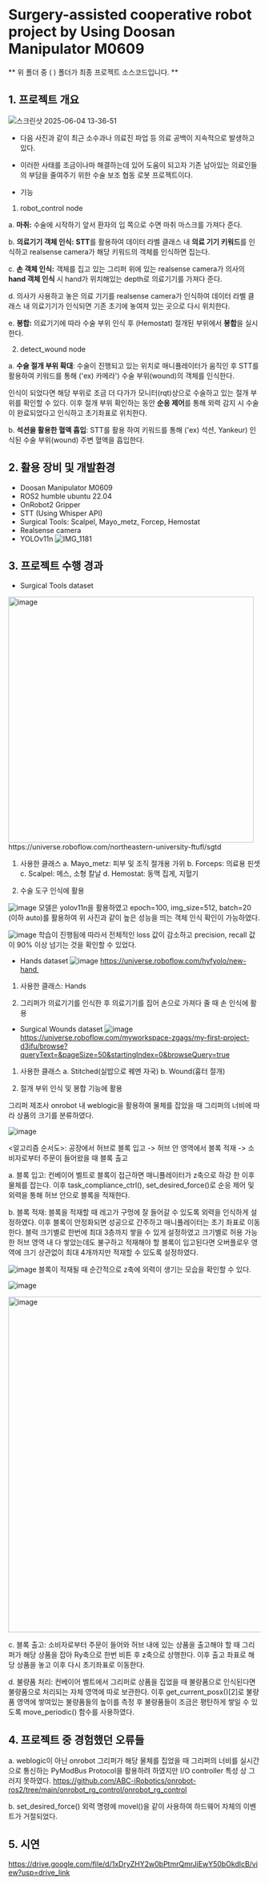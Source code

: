 # Surgery-assisted cooperative robot project by Using Doosan Manipulator M0609

** 위 폴더 중 ( ) 폴더가 최종 프로젝트 소스코드입니다. **

## 1. 프로젝트 개요
![스크린샷 2025-06-04 13-36-51](https://github.com/user-attachments/assets/6532c598-7d46-4b40-acac-6a35c17f8e70)

- 다음 사진과 같이 최근 소수과나 의료진 파업 등 의료 공백이 지속적으로 발생하고 있다.
- 이러한 사태를 조금이나마 해결하는데 있어 도움이 되고자 기존 남아있는 의료인들의 부담을 줄여주기 위한 수술 보조 협동 로봇 프로젝트이다.

- 기능
1) robot_control node

a. **마취:** 수술에 시작하기 앞서 환자의 입 쪽으로 수면 마취 마스크를 가져다 준다.

b. **의료기기 객체 인식:** **STT**를 활용하여 데이터 라벨 클래스 내 **의료 기기 키워드**를 인식하고 realsense camera가 해당 키워드의 객체를 인식하면 집는다.

c. **손 객체 인식:** 객체를 집고 있는 그리퍼 위에 있는 realsense camera가 의사의 **hand 객체 인식** 시 hand가 위치해있는 depth로 의료기기를 가져다 준다.

d. 의사가 사용하고 놓은 의료 기기를 realsense camera가 인식하여 데이터 라벨 클래스 내 의료기기가 인식되면 기존 초기에 놓여져 있는 곳으로 다시 위치한다.

e. **봉합:** 의료기기에 따라 수술 부위 인식 후 (Hemostat) 절개된 부위에서 **봉합**을 실시한다.



2) detect_wound node
   
a. **수술 절개 부위 확대**: 수술이 진행되고 있는 위치로 매니퓰레이터가 움직인 후 STT를 활용하여 키워드를 통해 ('ex) 카메라') 수술 부위(wound)의 객체를 인식한다.

인식이 되었다면 해당 부위로 조금 더 다가가 모니터(rqt)상으로 수술하고 있는 절개 부위를 확인할 수 있다. 
이후 절개 부위 확인하는 동안 **순응 제어**를 통해 외력 감지 시 수술이 완료되었다고 인식하고 초기좌표로 위치한다.


b. **석션을 활용한 혈액 흡입**: STT를 활용 하여 키워드를 통해 ('ex) 석션, Yankeur) 인식된 수술 부위(wound) 주변 혈액을 흡입한다.



## 2. 활용 장비 및 개발환경
- Doosan Manipulator M0609
- ROS2 humble ubuntu 22.04
- OnRobot2 Gripper
- STT (Using Whisper API)
- Surgical Tools: Scalpel, Mayo_metz, Forcep, Hemostat
- Realsense camera
- YOLOv11n
![IMG_1181](https://github.com/user-attachments/assets/27a37817-7d40-4802-ada5-695c889642f5)



## 3. 프로젝트 수행 경과
- Surgical Tools dataset
<img width="490" alt="image" src="https://github.com/user-attachments/assets/25375e33-d360-478c-bd98-fa6b3529f29c" />
https://universe.roboflow.com/northeastern-university-ftufl/sgtd

1) 사용한 클래스
a. Mayo_metz: 피부 및 조직 절개용 가위
b. Forceps: 의료용 핀셋
c. Scalpel: 메스, 소형 칼날
d. Hemostat: 동맥 집게, 지혈기

2) 수술 도구 인식에 활용
   
![image](https://github.com/user-attachments/assets/b49ba1c8-c90a-4586-92c9-239b3509453f)
모델은 yolov11n을 활용하였고 epoch=100, img_size=512, batch=20 (이하 auto)를 활용하여 위 사진과 같이 높은 성능을 띄는 객체 인식 확인이 가능하였다.

![image](https://github.com/user-attachments/assets/45044496-10bc-495b-9516-b2bae43d4192)
학습이 진행됨에 따라서 전체적인 loss 값이 감소하고 precision, recall 값이 90% 이상 넘기는 것을 확인할 수 있었다.

- Hands dataset
![image](https://github.com/user-attachments/assets/b0b3b55f-2412-42be-a2d7-b4491cf8a5b2)
https://universe.roboflow.com/hyfyolo/new-hand 

1) 사용한 클래스: Hands
   
2) 그리퍼가 의료기기를 인식한 후 의료기기를 집어 손으로 가져다 줄 때 손 인식에 활용


- Surgical Wounds dataset
![image](https://github.com/user-attachments/assets/59f4c4b4-3c2b-419e-9fbf-9a1801e467da)
https://universe.roboflow.com/myworkspace-zgags/my-first-project-d3ifu/browse?queryText=&pageSize=50&startingIndex=0&browseQuery=true

1) 사용한 클래스
a. Stitched(실밥으로 꿰멘 자국)
b. Wound(흉터 절개)

2) 절개 부위 인식 및 봉합 기능에 활용


그리퍼 제조사 onrobot 내 weblogic을 활용하여 물체를 잡았을 때 그리퍼의 너비에 따라 상품의 크기를 분류하였다.

![image](https://github.com/user-attachments/assets/7764861f-1d61-4cb6-a121-78ae0638296f)

<알고리즘 순서도>: 공장에서 허브로 블록 입고 -> 허브 안 영역에서 블록 적재 -> 소비자로부터 주문이 들어왔을 때 블록 출고


a. 블록 입고: 컨베이어 벨트로 블록이 접근하면 매니퓰레이터가 z축으로 하강 한 이후 물체를 잡는다. 이후 task_compliance_ctrl(), set_desired_force()로 순응 제어 및 외력을 통해 허브 안으로 블록을 적재한다.


b. 블록 적재: 블록을 적재할 때 레고가 구멍에 잘 들어갈 수 있도록 외력을 인식하게 설정하였다. 이후 블록이 안정화되면 성공으로 간주하고 매니퓰레이터는 초기 좌표로 이동한다. 블럭 크기별로 한번에 최대 3층까지 쌓을 수 있게 설정하였고 크기별로 허용 가능한 허브 영역 내 다 쌓았는데도 불구하고 적재해야 할 블록이 입고된다면 오버플로우 영역에 크기 상관없이 최대 4개까지만 적재할 수 있도록 설정하였다.


![image](https://github.com/user-attachments/assets/020dd59c-7ca9-48b7-9e8d-478843161db8)
블록이 적재될 때 순간적으로 z축에 외력이 생기는 모습을 확인할 수 있다.

![image](https://github.com/user-attachments/assets/4bd6861c-61c8-473a-b3e4-da4e09364a2f)

<img width="669" alt="image" src="https://github.com/user-attachments/assets/57522522-255f-48f8-bab9-ebbec209afdd" />


c. 블록 출고: 소비자로부터 주문이 들어와 허브 내에 있는 상품을 출고해야 할 때 그리퍼가 해당 상품을 잡아 Ry축으로 한번 비튼 후 z축으로 상행한다. 이후 출고 좌표로 해당 상품을 놓고 이후 다시 초기좌표로 이동한다.


d. 불량품 처리: 컨베이어 벨트에서 그리퍼로 상품을 집었을 때 불량품으로 인식된다면 불량품으로 처리되는 자체 영역에 따로 보관한다. 이후 get_current_posx()[2]로 불량품 영역에 쌓여있는 불량품들의 높이를 측정 후 불량품들이 조금은 평탄하게 쌓일 수 있도록 move_periodic() 함수를 사용하였다.



## 4. 프로젝트 중 경험했던 오류들
a. weblogic이 아닌 onrobot 그리퍼가 해당 물체를 집었을 때 그리퍼의 너비를 실시간으로 통신하는 PyModBus Protocol을 활용하려 하였지만 I/O controller 특성 상 그러지 못하였다.
https://github.com/ABC-iRobotics/onrobot-ros2/tree/main/onrobot_rg_control/onrobot_rg_control

b. set_desired_force() 외력 명령에 movel()을 같이 사용하여 하드웨어 자체의 이벤트가 거절되었다.



## 5. 시연

https://drive.google.com/file/d/1xDryZHY2w0bPtmrQmrJiEwY50bOkdlcB/view?usp=drive_link
